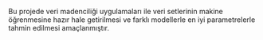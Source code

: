 Bu projede veri madenciliği uygulamaları ile veri setlerinin makine öğrenmesine hazır hale getirilmesi ve farklı modellerle en iyi parametrelerle tahmin edilmesi amaçlanmıştır.
